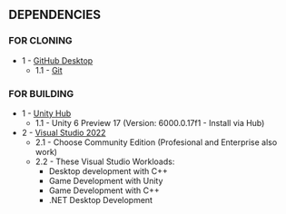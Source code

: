 <div align = left>

## DEPENDENCIES

### FOR CLONING

- 1 - [GitHub Desktop](https://desktop.github.com/download/)
  - 1.1 - [Git](https://www.git-scm.com/downloads)

### FOR BUILDING
  
- 1 - [Unity Hub](https://unity.com/download)
  - 1.1 - Unity 6 Preview 17 (Version: 6000.0.17f1 - Install via Hub)
- 2 - [Visual Studio 2022](https://visualstudio.microsoft.com/vs/)
  - 2.1 - Choose Community Edition (Profesional and Enterprise also work)
  - 2.2 - These Visual Studio Workloads:
    - Desktop development with C++
    - Game Development with Unity
    - Game Development with C++
    - .NET Desktop Development

</div>
